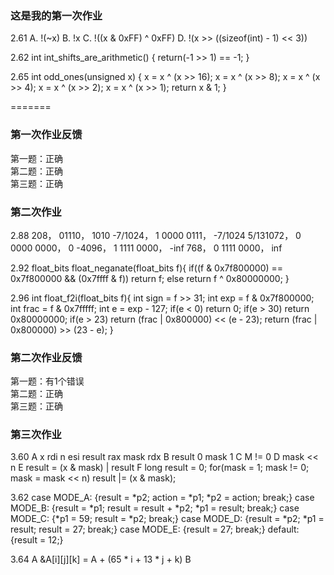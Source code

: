 
### 这是我的第一次作业
2.61
A. !(~x)
B. !x
C. !((x & 0xFF) ^ 0xFF)
D. !(x >> ((sizeof(int) - 1) << 3))

2.62
int int_shifts_are_arithmetic()
{
	return(-1 >> 1) == -1;
}

2.65
int odd_ones(unsigned x)
{
	x = x ^ (x >> 16);
   	x = x ^ (x >> 8);
	x = x ^ (x >> 4);
    	x = x ^ (x >> 2);
    	x = x ^ (x >> 1);
   	return x & 1;
}

=======
### 第一次作业反馈

第一题：正确  
第二题：正确  
第三题：正确  

### 第二次作业
2.88
208， 01110， 1010
-7/1024， 1 0000 0111， -7/1024
5/131072， 0 0000 0000， 0
-4096， 1 1111 0000， -inf
768， 0 1111 0000， inf

2.92
float_bits float_neganate(float_bits f){
	if((f & 0x7f800000) == 0x7f800000 && (0x7ffff & f))
		return f;
	else
		return f ^ 0x80000000;
}

2.96
int float_f2i(float_bits f){
	int sign = f >> 31;
	int exp = f & 0x7f800000;
	int frac = f & 0x7fffff;
	int e = exp - 127;
	if(e < 0)
		return 0;
	if(e > 30)
		return 0x80000000;
	if(e > 23)
		return (frac | 0x800000) << (e - 23);
	return (frac | 0x800000) >> (23 - e);
}

### 第二次作业反馈

第一题：有1个错误  
第二题：正确  
第三题：正确  


### 第三次作业

3.60
A x rdi n esi result rax mask rdx
B result 0 mask 1
C M != 0
D mask << n
E result = (x & mask) | result
F 
long result = 0;
for(mask = 1; mask != 0; mask = mask << n)
result |= (x & mask);

3.62
case MODE_A: {result = *p2; action = *p1; *p2 = action; break;}
case MODE_B: {result = *p1; result = result + *p2; *p1 = result; break;}
case MODE_C: {*p1 = 59; result = *p2; break;}
case MODE_D: {result = *p2; *p1 = result; result = 27; break;}
case MODE_E: {result = 27; break;}
default: {result = 12;}

3.64
A &A[i][j][k] = A + (65 * i + 13 * j + k)
B 

